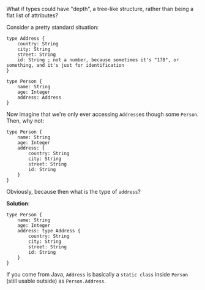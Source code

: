 What if types could have "depth", a tree-like structure, rather than being a flat list of attributes?

Consider a pretty standard situation:

```
type Address {
    country: String
    city: String
    street: String
    id: String ; not a number, because sometimes it's "17B", or something, and it's just for identification
}

type Person {
    name: String
    age: Integer
    address: Address
}
```

Now imagine that we're only ever accessing `Address`es though some `Person`. Then, why not:

```
type Person {
    name: String
    age: Integer
    address: {
        country: String
        city: String
        street: String
        id: String
    }
}
```

Obviously, because then what is the type of `address`?

**Solution**:

```
type Person {
    name: String
    age: Integer
    address: type Address {
        country: String
        city: String
        street: String
        id: String
    }
}
```

If you come from Java, `Address` is basically a `static class` inside `Person` (still usable outside) as `Person.Address`.
